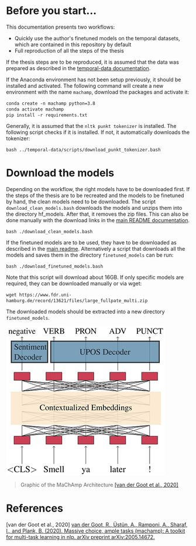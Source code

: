 # Before you start...

This documentation presents two workflows:
* Quickly use the author's finetuned models on the temporal datasets, which are contained in this repository by default
* Full reproduction of all the steps of the thesis

If the thesis steps are to be reproduced, it is assumed that the data was prepared as described in the [temporal-data documentation](../temporal-data/).

If the Anaconda environment has not been setup previously, it should be installed and activated.
The following command will create a new environment with the name ``machamp``, download the packages and activate it:

```
conda create -n machamp python=3.8
conda activate machamp
pip install -r requirements.txt
```

Generally, it is assumed that the ``nltk punkt tokenizer`` is installed.
The following script checks if it is installed.
If not, it automatically downloads the tokenizer:

```
bash ../temporal-data/scripts/download_punkt_tokenizer.bash
```





# Download the models

Depending on the workflow, the right models have to be downloaded first.
If the steps of the thesis are to be recreated and the models to be finetuned by hand, the clean models need to be downloaded.
The script ``download_clean_models.bash`` downloads the models and unzips them into the directory hf_models.
After that, it removes the zip files.
This can also be done manually with the download links in the [main README documentation](..#clean-uie-models).

```
bash ./download_clean_models.bash    
```

If the finetuned models are to be used, they have to be downloaded as described in the [main readme](..#uie-models).
Alternatively a script that downloads all the models and saves them in the directory ``finetuned_models`` can be run:

```
bash ./download_finetuned_models.bash
```

Note that this script will download about 16GB.
If only specific models are required, they can be downloaded manually or via wget:

```
wget https://www.fdr.uni-hamburg.de/record/13621/files/large_fullpate_multi.zip
```

The downloaded models should be extracted into a new directory ``finetuned_models``.

[![Graphic of the MaChAmp Architecture](../docs/images/machamp_architecture-small.png)](#download-the-models)
> Graphic of the MaChAmp Architecture [[van der Goot et al., 2020]](#references)





# References

[van der Goot et al., 2020] [van der Goot, R., Üstün, A., Ramponi, A., Sharaf, I., and Plank, B. (2020). Massive choice, ample tasks (machamp): A toolkit for multi-task learning in nlp. arXiv preprint arXiv:2005.14672.](https://arxiv.org/abs/2005.14672)